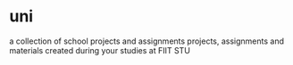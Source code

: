 # uni
a collection of school projects and assignments
projects, assignments and materials created during your studies at FIIT STU
